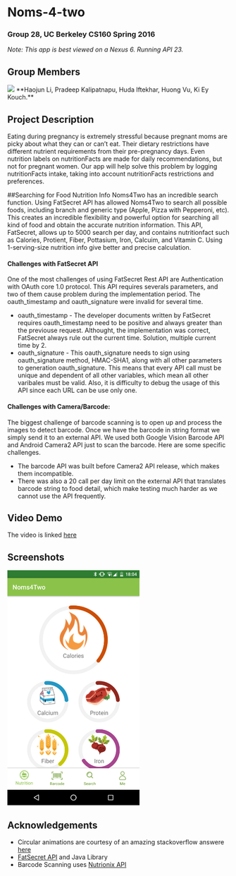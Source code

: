 # Noms-4-two
### Group 28, UC Berkeley CS160 Spring 2016
_Note: This app is best viewed on a Nexus 6. Running API 23._

## Group Members
<img src="./group_picture.png">
**Haojun Li, Pradeep Kalipatnapu, Huda Iftekhar, Huong Vu, Ki Ey Kouch.**

## Project Description
Eating during pregnancy is extremely stressful because pregnant moms are picky about 
what they can or can’t eat. Their dietary restrictions have different nutrient requirements
from their pre-pregnancy days. Even nutrition labels on nutritionFacts are made for
daily recommendations, but not for pregnant women. Our app will help solve this problem
by logging nutritionFacts intake, taking into account nutritionFacts restrictions and
preferences.

##Searching for Food Nutrition Info
Noms4Two has an incredible search function. Using FatSecret API has allowed Noms4Two to search all possible foods, including branch and generic type (Apple, Pizza with Pepperoni, etc). This creates an incredible flexibility and powerful option for searching all kind of food and obtain the accurate nutrition information. This API, FatSecret, allows up to 5000 search per day, and contains nutritionfact such as Calories, Protient, Fiber, Pottasium, Iron, Calcuim, and Vitamin C. Using 1-serving-size nutrition info give better and precise calculation. 

#### Challenges with FatSecret API
One of the most challenges of using FatSecret Rest API are Authentication with OAuth core 1.0 protocol. This API requires severals parameters, and two of them cause problem during the implementation period. The oauth_timestamp and oauth_signature were invalid for several time. 
* oauth_timestamp - The developer documents written by FatSecret requires oauth_timestamp need to be positive and always greater than the previouse request. Althought, the implementation was correct, FatSecret always rule out the current time. Solution, multiple current time by 2.
* oauth_signature - This oauth_signature needs to sign using oauth_signature method, HMAC-SHA1, along with all other parameters to generation oauth_signature. This means that every API call must be unique and dependent of all other variables, which mean all other varibales must be valid. Also, it is difficulty to debug the usage of this API since each URL can be use only one.

#### Challenges with Camera/Barcode:
The biggest challenge of barcode scanning is to open up and process the images to detect
barcode. Once we have the barcode in string format we simply send it to an external API.
We used both Google Vision Barcode API and Android Camera2 API just to scan the barcode.
Here are some specific challenges.
* The barcode API was built before Camera2 API release, which makes them incompatible.
* There was also a 20 call per day limit on the external API that translates barcode string to food detail, which make testing much harder as we cannot use the API frequently.


## Video Demo
The video is linked [here](https://www.youtube.com/watch?v=dmTKNkT9zWU)

## Screenshots
<img src="./screenshots/home.png" width="300px">

## Acknowledgements
* Circular animations are courtesy of an amazing stackoverflow answere [here](
http://stackoverflow.com/questions/29381474/how-to-draw-a-circle-with-animation-in-android)
* [FatSecret API](https://github.com/ranesr/fatsecret4j) and Java Library
* Barcode Scanning uses [Nutrionix API](https://www.nutritionix.com/)

